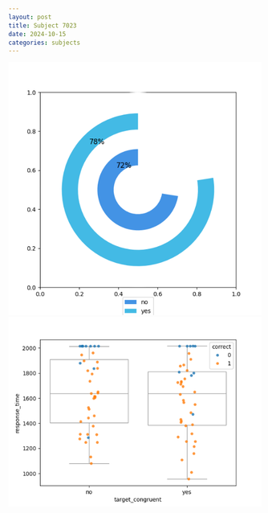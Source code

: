 ```yaml
---
layout: post
title: Subject 7023
date: 2024-10-15
categories: subjects
---
```


![](data/7023/run-5/7023_accuracy_target_congruence.png)
![](data/7023/run-5/7023_rt_congruence.png)

